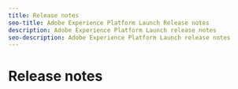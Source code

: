 ```yaml
---
title: Release notes
seo-title: Adobe Experience Platform Launch Release notes
description: Adobe Experience Platform Launch release notes
seo-description: Adobe Experience Platform Launch release notes
---
```


# Release notes
